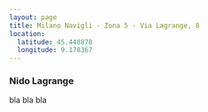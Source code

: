 ```yaml
---
layout: page
title: Milano Navigli - Zona 5 - Via Lagrange, 8
location:
  latitude: 45.448878
  longitude: 9.178367
---
```

### Nido Lagrange
bla bla bla